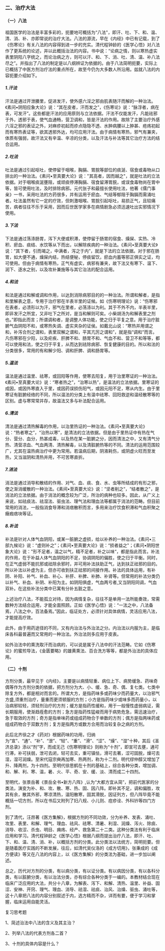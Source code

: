 ### 二、治疗大法

#### （一）八法

祖国医学的治法是丰富多彩的，扼要地可概括为“八法"，即汗、吐、下、和、温、清、消、补、亦即常说的治疗大法。八法的源流，早在《内经》中已有记载，到了《伤寒论》有关八法的内容得到进一步的充实。清代程钟龄的《医学心悟》对八法作了更系统的论述，并以此概括治法的内容。书中说：“论病之情，则以寒热虚实表里阴阳八字统之，而论治病之方，则可以汗、和、下、消、吐、清、温、补八法尽之”。并指出了八法的制定是以八纲辨证为依据的。由于八法简明扼要，实际上已概括了中医方剂治疗法的重点所在，故至今仍为大多数人所沿用。兹就八法的内容扼要介绍如下。

##### 1.汗法

   汗法是通过开泄腠里，促进发汗，使外感六淫之邪由肌表随汗而解的一种治法。《素问•阴阳应象大论》说：“其在皮者，汗而发之”，《伤寒论》说：“脉浮者，病在表，可发汗”。这些都是汗法的应用原则与立法依据。汗法不仅能发汗，凡能祛邪于外，透邪于表，使气血通畅，营卫调和，皆是汗法的作用。故除了主要治疗外感六淫之邪的表证之外，对麻疹初起而疹点隐隐不透、水肿病腰以上肿甚、疮疡初起而有寒热表证等，欲其透邪外达，均可应用汗法。由于病情有寒热，邪气有兼夹，体质有强弱，故汗法又有辛温、辛凉的分类，以及汗法与补法等其它治疗方法的结合运用。

##### 2.吐法    

吐法是通过引起呕吐，使停留于咽喉，胸膈、胃脘等部位的痰涎、宿食或毒物从口排出的一种治法。《素问•至真要大论》说："其高者，因而越之"，就是吐法的立法依据。对于咽喉痰涎壅阻，或顽痰停滞胸膈、宿食留滞胃脘，或误食毒物尚在胃中等，皆可使用吐法，及时排除病邪。元代张子和最擅长使用吐法，他著《儒门事亲》一书，采用吐法的方药很多，并有运用于瘀血、气结等郁阻于胸膈而需涌吐者。吐法虽然有它一定的疗效，但刺激咽喉、胃脘引起呕吐，易损正气，且较痛苦，病者往往不乐于采用，因而后世医学家多在病情剧急必须迅速吐出实邪情况下使用。

##### 3.下法 

 下法是通过荡涤肠胃，泻下大便或积滞，使停留于肠胃的宿食、燥屎、实热、冷积、瘀血、痰结、水饮等从下而出，以解除疾病的一种治法。《素问•至真要大论》说：“其下者，引而竭之，中满者，泻之于内”，就是下法的立法依据。对于邪在肠胃，如大便不通，燥屎内结，热结便秘，停痰留饮，瘀血内蓄等邪正俱实之证，均可使用。但由于病情有寒热，正气有虚实，病邪有兼夹，故下法又有寒下、温下、润下、逐水之别，以及攻补兼施等与其它治法的配合运用。

##### 4.和法    

和法是通过和解或调和作用，以达到消除病邪目的的一种治法。所谓和解者，是指和里解表之意，专用于治疗邪在半表半里的证候。如《伤寒明理论》说：“伤寒邪在表者，必溃形以为汗，邪气在里者，必荡涤以为利。其于不外不内，半表半里，即非发汗之所宜，又非吐下之所对，是当和解则可矣。小柴胡汤为和解表里之剂也。”即指此而言；所谓调和者，是调整人体功能，使之归于平复之意。用于治疗脏腑气血阴阳不和，或寒热失调、虚实夹杂的证侯。如戴北山说：“寒热并用谓之和，补泻合剂之谓和，表里双解之谓和，平其亢厉之谓和”，就是指“调和“而言。凡伤寒邪在少阳，以及疟疾、肝脾不和、肠胃不和、气血不和、营卫不和等等，都可以使用和法，使之归于平复，从而达到祛除病邪、恢复健康的目的。所以和法的分类很多，常用的有和解少阳、调和肝脾、调和肠胃等。

##### 5.温法    

温法是通过温里、祛寒，或回阳等作用，使寒去阳复，用于治里寒证的一种治法。《素问•至真要大论》说：“寒者热之”，“治寒以热”，是温法的立法依据。里寒证的成因，或因外寒直入于里，或因药误损伤阳气，或因元阳不足，寒从内生。由于里寒证有脏腑经络的不同，所以温法的分类上有温中祛寒、回阳救逆和温经散寒等的区别。虚与寒常常并存，故温法又多与补法配合运用。

##### 6.清法    

清法是通过清热解毒的作用，以治里热证的一种治法。《素问•至真要大论》说：“热者寒之”，“治热以寒”，是清法的立法依据。但是由于里热证中有热在气分、营分、血分，热甚成毒，以及热在某一脏腑之分，因而清法之中，又有清气分热、清营凉血、气血两清、清热解毒，以及清脏腑热等的不同。清法的运用范围较广，尤其在温热病治疗中更为常用。若温病后期，阴液耗伤，或阴虚火旺而至发热，又当滋阴和清热并用，不可苦寒直折。

##### 7.消法    

消法是通过消导和散结的作用、对气、血、痰、食、水、虫等所结成的有形之邪，使之渐消缓散的一种治法。《素间•至真要大论》说：“坚者削之“，“结者散之"，是消法的立法依据。由于消法的概念较为广泛，所治的病种也较多。因此，从广义上来说，如祛痰法、祛湿法、驱虫法、理气法和理血法等都属于消法的范畴。但目前常用的消法，一般指消食导滞和消痞散积而言，多用来治疗饮食积滞和气血积聚之癥瘕痞块等证。

##### 8.补法    

补法是针对人体气血阴阳，或某一脏腑之虚损，给以补养的一种治法。《素问•三部九候论》说：“虚则补之”；《素问•至真要大论》说：“损者益之"；《素问•阴阳世象大论》说："形不足者，温之以气，精不足者，补之以味“，都是指此而言。补法的作用，在于补益人体气血阴阳的不足，协调阴阳的偏胜，使之归于平衡。同时，在正气虚弱不能抗邪或祛除余邪时，并可用补法扶助正气，达到扶正祛邪的目的。所以补法以补虚为主，但亦可收到扶正祛邪的间接作用。补法的具体运用，有补阴、补阳、补气、补血、补心、补肝、补脾、补肺、补肾等。但常用的补法分类仍以补气、补血、补阴、补阳为主。如阴阳俱虚，气血两亏者,又当阴阳同调，气血双补。在这些补法分类中已寓有分补五脏之意。

上述治疗八法，不能孤立对待，因为病情复杂，往往不是单用一法所能奏效，常需数种方法结合运用，才能全面照顾。正如《医学心悟》说：“一法之中，八法备焉，八法之中，百法备焉。”因此，临证处方，必须针对具体病情，灵活应用八法，才能提高疗效。

此外，由于用药途径的不同，又有内治法与外治法之分。内治法以内服为主，是临床各科最普遍而又常用的一种治法。外治法则多应用于皮表。

如外治法中的熏洗取汗而治病的，可以说是属于八法中的汗法范畴。它如《伤寒论》的蜜煎导法，《金匮要略》的雄黄熏法、百合洗方等等，都是外治法的具体应用。

#### （二）十剂

方剂分类，最早见于《内经》，主要是以病情轻重、病位上下、病势缓急、药味奇偶等作为方剂分类的依据，把方剂分为大、小、缓、急、奇、偶、复七类。七类中除复方外，都是相对而言的。所谓大方，是指药味多或药味少而药量大，以治邪气方盛,须重剂治疗，量重而更须顿服的方剂；小方是指药味少或味多而药量小，以治病邪较轻，须轻剂治疗的方剂；缓方是指药性缓和，用于一般慢性虚弱病证，需长期服用，使渐趋痊愈的方剂；急方是指药性猛峻而用于病势危急，需迅速治疗，急于取效的方剂；奇方是指单味药或组成药物合于单数的方剂；偶方是指两味药或组成药物合于双数方剂；复方是指两方或数方合用而治较复杂之病的方剂。

此后北齐徐之才《药对》根据药味的功用，归纳为“宣"、“通”、“补”、“泄”、“轻”、“重”、“滑”、“涩”、“燥”、“湿”十种，其后《圣济总录》添以“剂”字，而成无己《伤寒明理论》则称为“十剂”，即宣可去壅，通可行滞，补可扶弱，泄可去闭，轻可去实，重可镇怯，滑可去著，涩可固脱，燥可去湿，湿可润燥。至宋代寇宗奭再加寒、热两剂，称为十二剂。明代缪仲醇又增加了升、降两剂，为十四剂。至明代徐思鹤在十剂的基础上，综合各种分类，增加调、和、解、利、寒、温，暑、火、平、奇、安、缓、淡、清而成二十四剂。

至明代，张景岳著《景岳全书•新方八阵》,认为“大都方宜从简”，把前代医家的分类法，演变为补、和、攻、散、寒、热、固、因八阵。即补其不足，调和偏胜，攻其有余，散其外邪，寒凉清热，温阳散寒，固其滑脱，因证列方，但八阵毕竟不能概括一切方剂，所以在书后又附列了妇八规、小儿则、痘疹诠、外科钤等四门方剂。

到了清代，汪昂著《医方集解》，根据方剂的不同功效，分为补养、发表、涌吐、攻里、表里、和解、理气、理血、祛风、祛寒、清暑、利湿、润燥、泻火、除痰、消导、收涩、杀虫、明目、痈疡、经产、救急第二十二类。这种分类法有利于临床应用和学习。清代程钟龄之《医学心悟》根据八纲而提出治疗八法，即汗、吐、下、和、温、清、消、补，以概括方剂的分类。此分类法以法统方，简明扼要。但是随着医疗实践的不断发展，往后，如清代吴仪洛的《成方切用》，张秉成的《成方便读》等又在八法的内容上，以《医方集解》的分类法为基础，进一步加以阐述。

总之，历代对方剂的分类，有以病分类，有以证分类。有以病因分类，有以各科分类，有以脏腑分类，有以治法分类，亦有综合各种分类于一编的。本教材结合现在临床广泛应用的大法，共分十八章，为解表、泻下、和解、清热、温里、补益、固涩、安神、开窍、理气、理血、消导、祛湿、祛痰、治风、治燥、驱虫、涌吐等，这十八章把八法的内容分别叙述于内，选方精而不杂，详而有要，便于学习和掌握，临床运用自能灵活。

复习思考题

1、简述治法中八法的含义及其主治？

2、列举八法的代表方剂各二首？

3、十剂的具体内容是什么？
